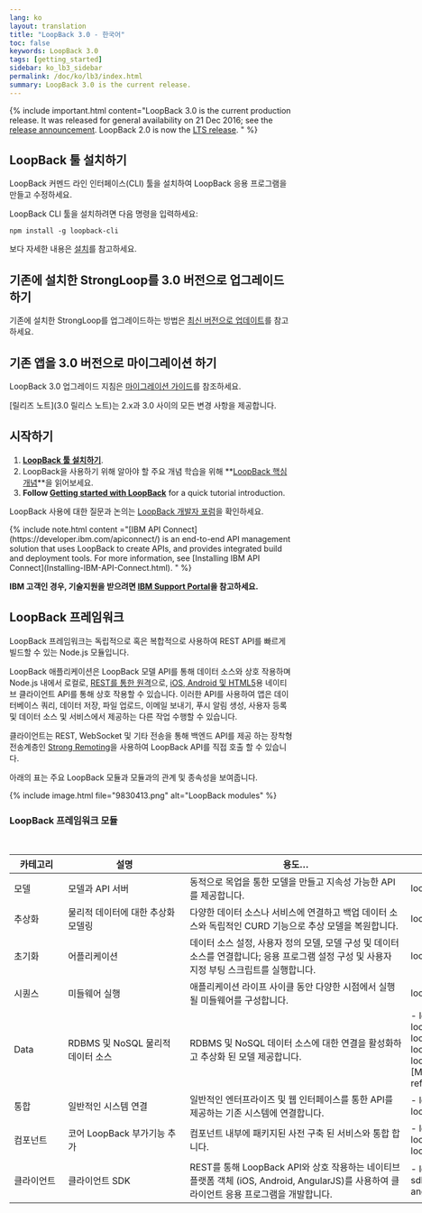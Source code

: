 ```yaml
---
lang: ko
layout: translation
title: "LoopBack 3.0 - 한국어"
toc: false
keywords: LoopBack 3.0
tags: [getting_started]
sidebar: ko_lb3_sidebar
permalink: /doc/ko/lb3/index.html
summary: LoopBack 3.0 is the current release.
---
```


{% include important.html content="LoopBack 3.0 is the current production release.
It was released for general availability on 21 Dec 2016; see the [release announcement](https://strongloop.com/strongblog/announcing-loopback-3-0-ga/).
LoopBack 2.0 is now the [LTS release](/doc/en/contrib/Long-term-support.html).
" %}

## LoopBack 툴 설치하기

LoopBack 커멘드 라인 인터페이스(CLI) 툴을 설치하여 LoopBack 응용 프로그램을 만들고 수정하세요.

LoopBack CLI 툴을 설치하려면 다음 명령을 입력하세요:
```
npm install -g loopback-cli
```

보다 자세한 내용은 [설치](Installation)를 참고하세요.

## 기존에 설치한 StrongLoop를 3.0 버전으로 업그레이드 하기

기존에 설치한 StrongLoop를 업그레이드하는 방법은 [최신 버전으로 업데이트](Updating-to-the-latest-version.html)를 참고하세요.

## 기존 앱을 3.0 버전으로 마이그레이션 하기

LoopBack 3.0 업그레이드 지침은 [마이그레이션 가이드](Migrating-to-3.0.html)를 참조하세요.

[릴리즈 노트](3.0 릴리스 노트)는 2.x과 3.0 사이의 모든 변경 사항을 제공합니다.

## 시작하기

1. **[LoopBack 툴 설치하기](Installation)**.  
1. LoopBack을 사용하기 위해 알아야 할 주요 개념 학습을 위해 **[LoopBack 핵심 개념](LoopBack-core-concepts.html)**을 읽어보세요.
1. **Follow [Getting started with LoopBack](Getting-started-with-LoopBack.html)** for a quick tutorial introduction.

LoopBack 사용에 대한 질문과 논의는 [LoopBack 개발자 포럼](https://groups.google.com/forum/#!forum/loopbackjs)을 확인하세요.

<div id="lb3apic" class="sl-hidden" markdown="1">
{% include note.html content ="[IBM API Connect](https://developer.ibm.com/apiconnect/) is an end-to-end API management solution that uses LoopBack to create APIs, and provides integrated build and deployment tools.  For more information, see [Installing IBM API Connect](Installing-IBM-API-Connect.html).
" %}
</div>

**IBM 고객인 경우, 기술지원을 받으려면 [IBM Support Portal](http://www-01.ibm.com/support/docview.wss?uid=swg21593214)을 참고하세요.**

## LoopBack 프레임워크

LoopBack 프레임워크는 독립적으로 혹은 복합적으로 사용하여 REST API를 빠르게 빌드할 수 있는 Node.js 모듈입니다.

LoopBack 애플리케이션은 LoopBack 모델 API를 통해 데이터 소스와 상호 작용하며 Node.js 내에서 로컬로, [REST를 통한 원격](Built-in-models-REST-API)으로, [iOS, Android 및 HTML5](Client-SDKs)용 네이티브 클라이언트 API를 통해 상호 작용할 수 있습니다. 이러한 API를 사용하여 앱은 데이터베이스 쿼리, 데이터 저장, 파일 업로드, 이메일 보내기, 푸시 알림 생성, 사용자 등록 및 데이터 소스 및 서비스에서 제공하는 다른 작업 수행할 수 있습니다.     

클라이언트는 REST, WebSocket 및 기타 전송을 통해 백엔드 API를 제공 하는 장착형 전송계층인 [Strong Remoting](Strong-Remoting.html)을 사용하여 LoopBack API를 직접 호출 할 수 있습니다.

아래의 표는 주요 LoopBack 모듈과 모듈과의 관계 및 종속성을 보여줍니다.

{% include image.html file="9830413.png" alt="LoopBack modules" %}

### LoopBack 프레임워크 모듈

<table style="width: 1000px;">
  <thead>
    <tr>
      <th style="width: 80px;">카테고리</th>
      <th style="width:200px;">설명</th>
      <th>용도…</th>
      <th style="width: 280px;">모듈</th>
    </tr>
  </thead>
  <tbody>
    <tr>
      <td>모델</td>
      <td>모델과 API 서버</td>
      <td>동적으로 목업을 통한 모델을 만들고 지속성 가능한 API를 제공합니다.</td>
      <td>loopback</td>
    </tr>
    <tr>
      <td>추상화</td>
      <td>물리적 데이터에 대한 추상화 모델링</td>
      <td>다양한 데이터 소스나 서비스에 연결하고 백업 데이터 소스와 독립적인 CURD 기능으로 추상 모델을 복원합니다.</td>
      <td>loopback-datasource-juggler</td>
    </tr>
    <tr>
      <td>초기화</td>
      <td>어플리케이션 </td>
      <td>데이터 소스 설정, 사용자 정의 모델, 모델 구성 및 데이터 소스를 연결합니다; 응용 프로그램 설정 구성 및 사용자 지정 부팅 스크립트를 실행합니다.</td>
      <td>loopback-boot</td>
    </tr>
    <tr>
      <td>시퀀스</td>
      <td>미들웨어 실행</td>
      <td>애플리케이션 라이프 사이클 동안 다양한 시점에서 실행될 미들웨어를 구성합니다.</td>
      <td>loopback-phase</td>
    </tr>
    <tr>
      <td>Data</td>
      <td>RDBMS 및 NoSQL 물리적 데이터 소스</td>
      <td>RDBMS 및 NoSQL 데이터 소스에 대한 연결을 활성화하고 추상화 된 모델 제공합니다.</td>
      <td markdown="1">
- loopback-connector-mongodb
- loopback-connector-mysql
- loopback-connector-postgresql
- loopback-connector-msssql
- loopback-connector-oracle
- [Many others...](Connectors-reference.html)
</td>
    </tr>
    <tr>
      <td>통합</td>
      <td>일반적인 시스템 연결</td>
      <td>일반적인 엔터프라이즈 및 웹 인터페이스를 통한 API를 제공하는 기존 시스템에 연결합니다.</td>
      <td markdown="1">
- loopback-connector-rest
- loopback-connector-soap
</td>
    </tr>
    <tr>
      <td>컴포넌트</td>
      <td>코어 LoopBack 부가기능 추가</td>
      <td>컴포넌트 내부에 패키지된 사전 구축 된 서비스와 통합 합니다.</td>
      <td markdown="1">
- loopback-component-push
- loopback-component-storage
- loopback-component-passport
</td>
    </tr>
    <tr>
      <td>클라이언트</td>
      <td>클라이언트 SDK</td>
      <td>REST를 통해 LoopBack API와 상호 작용하는 네이티브 플랫폼 객체 (iOS, Android, AngularJS)를 사용하여 클라이언트 응용 프로그램을 개발합니다.</td>
<td markdown="1">
- loopback-sdk-ios
- loopback-sdk-android
- loopback-sdk-angular
</td>
    </tr>
  </tbody>
</table>
